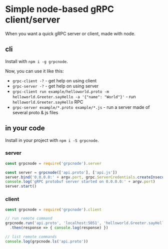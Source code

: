 # Simple node-based gRPC client/server

When you want a quick gRPC server or client, made with node.

## cli

Install with `npm i -g grpcnode`.

Now, you can use it like this:

- `grpc-client -?` - get help on using client
- `grpc-server -?` - get help on using server
- `grpc-client run example/helloworld.proto -m helloworld.Greeter.sayHello -a '{"name": "World"}'` - run `helloworld.Greeter.sayHello` RPC
- `grpc-server example/*.proto example/*.js` - run a server made of several proto & js files

## in your code

Install in your project with `npm i -S grpcnode`.

### server

```js
const grpcnode = require('grpcnode').server

const server = grpcnode(['api.proto'], ['api.js'])
server.bind('0.0.0.0:' + argv.port, grpc.ServerCredentials.createInsecure())
console.log('gRPC protobuf server started on 0.0.0.0:' + argv.port)
server.start()
```

### client

```js
const grpcnode = require('grpcnode').client

// run remote command
grpcnode.run('api.proto', 'localhost:5051', 'helloworld.Greeter.sayHello', {name:'World'})
  .then(response => { console.log(response) })

// list remote commands
console.log(grpcnode.ls('api.proto'))

```

